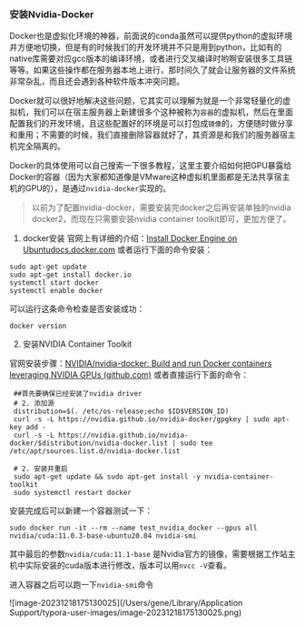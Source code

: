 ### **安装Nvidia-Docker**

Docker也是虚拟化环境的神器，前面说的conda虽然可以提供python的虚拟环境并方便地切换，但是有的时候我们的开发环境并不只是用到python，比如有的native库需要对应gcc版本的编译环境，或者进行交叉编译时哟啊安装很多工具链等等。如果这些操作都在服务器本地上进行，那时间久了就会让服务器的文件系统非常杂乱，而且还会遇到各种软件版本冲突问题。

Docker就可以很好地解决这些问题，它其实可以理解为就是一个非常轻量化的虚拟机，我们可以在宿主服务器上新建很多个这种被称为`容器`的虚拟机，然后在里面配置我们的开发环境，且这些配置好的环境是可以打包成`镜像`的，方便随时做分享和重用；不需要的时候，我们直接删除容器就好了，其资源是和我们的服务器宿主机完全隔离的。

Docker的具体使用可以自己搜索一下很多教程，这里主要介绍如何把GPU暴露给Docker的容器（因为大家都知道像是VMware这种虚拟机里面都是无法共享宿主机的GPU的），是通过`nvidia-docker`实现的。

> 以前为了配置nvidia-docker，需要安装完docker之后再安装单独的nvidia docker2，而现在只需要安装nvidia container toolkit即可，更加方便了。

1. docker安装 官网上有详细的介绍：[Install Docker Engine on Ubuntudocs.docker.com](https://link.zhihu.com/?target=https%3A//docs.docker.com/engine/install/ubuntu/) 或者运行下面的命令安装：

```shell
sudo apt-get update
sudo apt-get install docker.io
systemctl start docker
systemctl enable docker
```

可以运行这条命令检查是否安装成功：

```shell
docker version
```

2. 安装NVIDIA Container Toolkit

官网安装步骤：[NVIDIA/nvidia-docker: Build and run Docker containers leveraging NVIDIA GPUs (github.com)](https://link.zhihu.com/?target=https%3A//github.com/NVIDIA/nvidia-docker) 或者直接运行下面的命令：

```shell
 ##首先要确保已经安装了nvidia driver
 # 2. 添加源
 distribution=$(. /etc/os-release;echo $ID$VERSION_ID)
 curl -s -L https://nvidia.github.io/nvidia-docker/gpgkey | sudo apt-key add -
 curl -s -L https://nvidia.github.io/nvidia-docker/$distribution/nvidia-docker.list | sudo tee /etc/apt/sources.list.d/nvidia-docker.list
 
 # 2. 安装并重启
 sudo apt-get update && sudo apt-get install -y nvidia-container-toolkit
 sudo systemctl restart docker
```

安装完成后可以新建一个容器测试一下：

```shell
sudo docker run -it --rm --name test_nvidia_docker --gpus all nvidia/cuda:11.0.3-base-ubuntu20.04 nvidia-smi
```

其中最后的参数`nvidia/cuda:11.1-base` 是Nvidia官方的镜像，需要根据工作站主机中实际安装的cuda版本进行修改，版本可以用`nvcc -V`查看。

进入容器之后可以跑一下`nvidia-smi`命令

![image-20231218175130025](/Users/gene/Library/Application Support/typora-user-images/image-20231218175130025.png)
